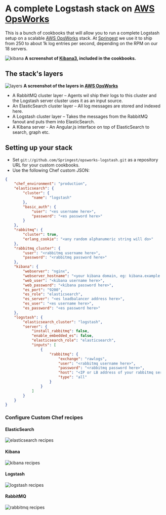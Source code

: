 # A complete Logstash stack on [AWS OpsWorks](http://aws.amazon.com/opsworks/)

This is a bunch of cookbooks that will allow you to run a complete Logstash setup on a scalable
[AWS OpsWorks](http://aws.amazon.com/opsworks/) stack. At [Springest](http://www.springest.com)
we use it to ship from 250 to about 1k log entries per second, depending on the RPM on our 18 servers.

![kibana](http://springest-monosnap.s3-website-eu-west-1.amazonaws.com/2013_11_05_17_30_10_abrqo.jpg)
__A screenshot of [Kibana3](http://demo.kibana.org/), included in the cookbooks.__


## The stack's layers

![layers](http://springest-monosnap.s3-website-eu-west-1.amazonaws.com/2013_11_05_11_52_21_z5pt8.jpg)
__A screenshot of the layers in [AWS OpsWorks](http://aws.amazon.com/opsworks/)__

- A RabbitMQ cluster layer – Agents wil ship their logs to this cluster and the Logstash server cluster uses it as an input source.
- An ElasticSearch cluster layer – All log messages are stored and indexed here.
- A Logstash cluster layer – Takes the messages from the RabbitMQ fanout and puts them into ElasticSearch.
- A Kibana server - An Angular.js interface on top of ElasticSearch to search, graph etc.

## Setting up your stack

- Set `git://github.com/Springest/opsworks-logstash.git` as a repository URL for your custom cookbooks.
- Use the following Chef custom JSON:

```json
{
    "chef_environment": "production",
    "elasticsearch": {
        "cluster": {
            "name": "logstash"
        },
        "basic_auth": {
            "user": "<es username here>",
            "password": "<es password here>"
        }
    },
    "rabbitmq": {
        "cluster": true,
        "erlang_cookie": "<any random alphanumeric string will do>"
    },
    "rabbitmq_cluster": {
        "user": "<rabbitmq username here>",
        "password": "<rabbitmq password here>"
    },
    "kibana": {
        "webserver": "nginx",
        "webserver_hostname": "<your kibana domain, eg: kibana.example.com>",
        "web_user": "<kibana username here>",
        "web_password": "<kibana password here>",
        "es_port": "9200",
        "es_role": "elasticsearch",
        "es_server": "<es loadbalancer address here>",
        "es_user": "<es username here>",
        "es_password": "<es password here>"
    },
    "logstash": {
        "elasticsearch_cluster": "logstash",
        "server": {
            "install_rabbitmq": false,
            "enable_embedded_es": false,
            "elasticsearch_role": "elasticsearch",
            "inputs": [
                {
                    "rabbitmq": {
                        "exchange": "rawlogs",
                        "user": "<rabbitmq username here>",
                        "password": "<rabbitmq password here>",
                        "host": "<IP or LB address of your rabbitmq server/cluster>",
                        "type": "all"
                    }
                }
            ]
        }
    }
}
```

### Configure Custom Chef recipes

#### ElasticSearch

![elasticsearch recipes](http://springest-monosnap.s3-website-eu-west-1.amazonaws.com/2013_11_05_17_21_21_u1qo0.jpg)

#### Kibana

![kibana recipes](http://springest-monosnap.s3-website-eu-west-1.amazonaws.com/2013_11_05_17_22_50_e2bpa.jpg)

#### Logstash

![logstash recipes](http://springest-monosnap.s3-website-eu-west-1.amazonaws.com/2013_11_05_17_24_04_poohu.jpg)

#### RabbitMQ

![rabbitmq recipes](http://springest-monosnap.s3-website-eu-west-1.amazonaws.com/2013_11_05_17_24_45_iojw0.jpg)
